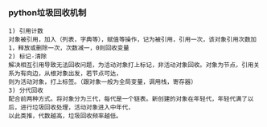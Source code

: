 ### python垃圾回收机制
	1) 引用计数
	对象被引用，加入（列表，字典等），赋值等操作，记为被引用，引用一次，该对象引用次数加1，释放或删除一次，次数减一，0则回收变量
	2) 标记-清除
	解决相互引用导致无法回收问题，为活动对象打上标记，非活动对象回收。对象为节点，引用关系为有向边，从根对象出发，若节点可达，
	则为活动对象，打上标签。（跟对象一般为全局变量，调用栈，寄存器）
	3) 分代回收
	配合前两种方式。将对象分为三代，每代是一个链表。新创建的对象在年轻代，年轻代满了以后，进行垃圾回收处理，活动对象进入中年代，
	以此类推，代数越高，垃圾回收频率越低。
